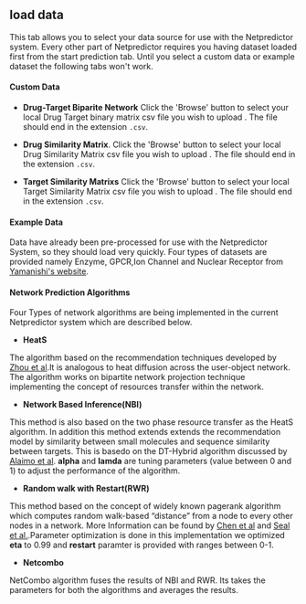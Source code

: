## load data

This tab allows you to select your data source for use with the Netpredictor
system.  Every other part of Netpredictor requires you having dataset loaded first
from the start prediction tab. Until you select a custom data or example dataset
the following tabs won't work.

#### Custom Data

* **Drug-Target Biparite Network**
Click the 'Browse' button to select your local Drug Target binary matrix csv file you wish to
upload .  The file should end in the extension `.csv`.

* **Drug Similarity Matrix**.
Click the 'Browse' button to select your local Drug Similarity Matrix csv file you wish to
upload .  The file should end in the extension `.csv`.

* **Target Similarity Matrixs**
Click the 'Browse' button to select your local Target Similarity Matrix csv file you wish to
upload .  The file should end in the extension `.csv`.



#### Example Data

Data have already been pre-processed for use with the Netpredictor System, so they should load very quickly. Four types of datasets are provided namely Enzyme, GPCR,Ion Channel and Nuclear Receptor from [Yamanishi's website](http://cbio.ensmp.fr/~yyamanishi/pharmaco/).

#### Network Prediction Algorithms

Four Types of network algorithms are being implemented in the current Netpredictor system which are described below.
* **HeatS**

The algorithm based on the recommendation techniques developed by [Zhou et al](http://www.pnas.org/content/107/10/4511.full).It is analogous to heat diffusion across the user-object network. The algorithm works on bipartite network projection technique implementing the concept of resources transfer within the network.

* **Network Based Inference(NBI)**

This method is also based on the two phase resource transfer as the HeatS algorithm. In addition this method extends extends the recommendation model by similarity between small molecules and sequence similarity between targets. This is basedo on the DT-Hybrid algorithm discussed by [Alaimo et al](http://bioinformatics.oxfordjournals.org/content/29/16/2004.long). **alpha** and **lamda** are  tuning parameters (value between 0 and 1) to adjust the performance of the algorithm.


* **Random walk with Restart(RWR)**

This method based on the concept of widely known pagerank algorithm which computes random walk-based “distance” from a node to every other nodes in a network. More Information can be found by [Chen et al](http://pubs.rsc.org/en/Content/ArticleLanding/2012/MB/c2mb00002d#!divAbstract) and [Seal et al.](http://www.jcheminf.com/content/7/1/40).Parameter optimization is done in this implementation we optimized **eta** to 0.99 and **restart** paramter is provided with ranges between 0-1.


* **Netcombo**

NetCombo algorithm fuses the results of NBI and RWR. Its takes the parameters for both the algorithms and averages the results. 

